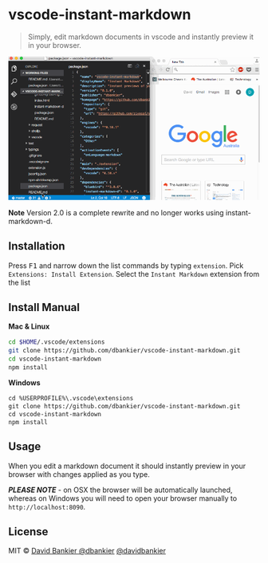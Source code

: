 # vscode-instant-markdown

> Simply, edit markdown documents in vscode and instantly preview it in your browser.

![screencast](./vscode-instant-markdown.gif)

**Note** Version 2.0 is a complete rewrite and no longer works using instant-markdown-d.

## Installation

Press <kbd>F1</kbd> and narrow down the list commands by typing `extension`. Pick `Extensions: Install Extension`.
Select the `Instant Markdown` extension from the list

## Install Manual

**Mac & Linux**
```sh
cd $HOME/.vscode/extensions
git clone https://github.com/dbankier/vscode-instant-markdown.git
cd vscode-instant-markdown
npm install
```

**Windows**
```
cd %USERPROFILE%\.vscode\extensions
git clone https://github.com/dbankier/vscode-instant-markdown.git
cd vscode-instant-markdown
npm install
```

## Usage

When you edit a markdown document it should instantly preview in your browser with changes applied as you type.

***PLEASE NOTE*** - on OSX the browser will be automatically launched, whereas on Windows you will need to open
your browser manually to `http://localhost:8090`.


## License

MIT © [David Bankier @dbankier](https://github.com/dbankier)
[@davidbankier](https://twitter.com/davidbankier)